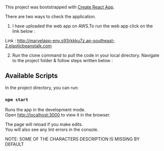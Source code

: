 This project was bootstrapped with [Create React App](https://github.com/facebook/create-react-app).

There are two ways to check the application.

1) I have uploaded the web app on AWS.To run the web app click on the link below :

 Link : http://marvelapp-env.s93rkkku7z.ap-southeast-2.elasticbeanstalk.com

2) Run the clone command to pull the code in your local directory. Navigate to the project folder & follow steps written below :  

## Available Scripts

In the project directory, you can run:

### `npm start`

Runs the app in the development mode.<br>
Open [http://localhost:3000](http://localhost:3000) to view it in the browser.

The page will reload if you make edits.<br>
You will also see any lint errors in the console.

NOTE: SOME OF THE CHARACTERS DESCRIPTION IS MISSING BY DEFAULT
